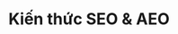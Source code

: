 ---
title: "Kiến thức SEO & AEO"
description: "Kiến thức chuyên sâu về SEO và AEO giúp tối ưu website hiệu quả"
aliases:
  - "/categories/kiến-thức-seo-aeo/"
  - "/categories/kien-thuc-seo-aeo/"
---